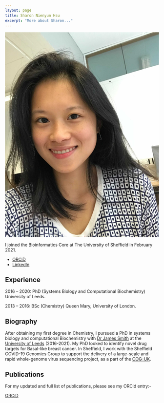 ```yaml
---
layout: page
title: Sharon Nienyun Hsu
excerpt: "More about Sharon..."
---
```


![Sharon](../images/Sharon.jpg)

I joined the Bioinformatics Core at The University of Sheffield in February 2021.

- [ORCiD](https://orcid.org/0000-0003-2356-9155)
- [LinkedIn](https://www.linkedin.com/in/sharon-hsu-094024126/)

## Experience

2016 – 2020: PhD (Systems Biology and Computational Biochemistry) University of Leeds.

2013 – 2016: BSc (Chemistry) Queen Mary, University of London. 

## Biography

After obtaining my first degree in Chemistry, I pursued a PhD in systems biology and computational Biochemistry with [Dr James Smith](https://environment.leeds.ac.uk/food-nutrition/staff/7163/dr-james-smith) at the [University of Leeds](https://www.leeds.ac.uk/) (2016-2021). My PhD looked to identify novel drug targets for Basal-like breast cancer. In Sheffield, I work with the Sheffield COVID-19 Genomics Group to support the delivery of a large-scale and rapid whole-genome virus sequencing project, as a part of the [COG-UK](https://www.sheffield.ac.uk/medicine/research/research-themes/infection/covid-19).


## Publications

For my updated and full list of publications, please see my ORCid entry:-

[ORCiD](https://orcid.org/0000-0003-2356-9155)